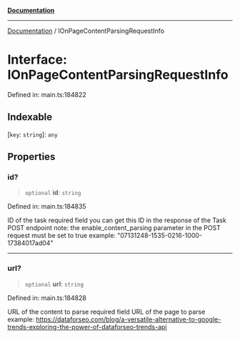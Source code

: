 [**Documentation**](../README.md)

***

[Documentation](../README.md) / IOnPageContentParsingRequestInfo

# Interface: IOnPageContentParsingRequestInfo

Defined in: main.ts:184822

## Indexable

\[`key`: `string`\]: `any`

## Properties

### id?

> `optional` **id**: `string`

Defined in: main.ts:184835

ID of the task
required field
you can get this ID in the response of the Task POST endpoint
note: the enable_content_parsing parameter in the POST request must be set to true
example:
"07131248-1535-0216-1000-17384017ad04"

***

### url?

> `optional` **url**: `string`

Defined in: main.ts:184828

URL of the content to parse
required field
URL of the page to parse
example:
https://dataforseo.com/blog/a-versatile-alternative-to-google-trends-exploring-the-power-of-dataforseo-trends-api
